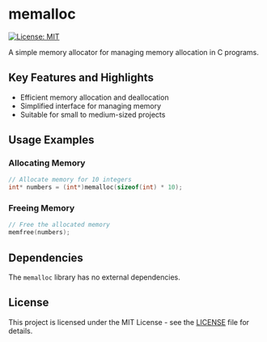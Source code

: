 # memalloc

[![License: MIT](https://img.shields.io/badge/License-MIT-yellow.svg)](https://opensource.org/licenses/MIT)

A simple memory allocator for managing memory allocation in C programs.

## Key Features and Highlights

- Efficient memory allocation and deallocation
- Simplified interface for managing memory
- Suitable for small to medium-sized projects

## Usage Examples

### Allocating Memory

```c
// Allocate memory for 10 integers
int* numbers = (int*)memalloc(sizeof(int) * 10);
```

### Freeing Memory

```c
// Free the allocated memory
memfree(numbers);
```

## Dependencies

The `memalloc` library has no external dependencies.

## License

This project is licensed under the MIT License - see the [LICENSE](LICENSE) file for details.
